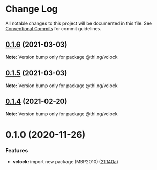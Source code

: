 # Change Log

All notable changes to this project will be documented in this file.
See [Conventional Commits](https://conventionalcommits.org) for commit guidelines.

## [0.1.6](https://github.com/thi-ng/umbrella/compare/@thi.ng/vclock@0.1.5...@thi.ng/vclock@0.1.6) (2021-03-03)

**Note:** Version bump only for package @thi.ng/vclock





## [0.1.5](https://github.com/thi-ng/umbrella/compare/@thi.ng/vclock@0.1.4...@thi.ng/vclock@0.1.5) (2021-03-03)

**Note:** Version bump only for package @thi.ng/vclock





## [0.1.4](https://github.com/thi-ng/umbrella/compare/@thi.ng/vclock@0.1.3...@thi.ng/vclock@0.1.4) (2021-02-20)

**Note:** Version bump only for package @thi.ng/vclock





# 0.1.0 (2020-11-26)


### Features

* **vclock:** import new package (MBP2010) ([21ff40a](https://github.com/thi-ng/umbrella/commit/21ff40a92df972abefd7aa94ced61193c9da68a9))

